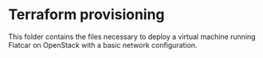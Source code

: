 # Terraform provisioning

This folder contains the files necessary to deploy a virtual machine running Flatcar on OpenStack with a basic network configuration.